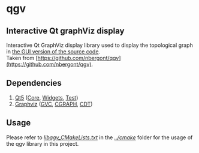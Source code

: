 # qgv

## Interactive Qt graphViz display
Interactive Qt GraphViz display library used to display the topological graph in [the GUI version of the source code](https://github.com/suuman/pepper_navigation/blob/main/navmain/nav_peppergui.cpp).  
Taken from [https://github.com/nbergont/qgv](https://github.com/nbergont/qgv).

## Dependencies
1. [Qt5](https://doc.qt.io/qt-5/index.html) ([Core](https://doc.qt.io/qt-5/qtcore-index.html), [Widgets](https://doc.qt.io/qt-5/qtwidgets-index.html), [Test](https://doc.qt.io/qt-5/qttest-index.html))
2. [Graphviz](https://graphviz.org/) ([GVC](https://graphviz.org/pdf/gvc.3.pdf), [CGRAPH](https://graphviz.org/pdf/cgraph.3.pdf), [CDT](https://graphviz.org/pdf/cdt.3.pdf))

## Usage
Please refer to [*libqgv_CMakeLists.txt*](https://github.com/suuman/pepper_navigation/blob/main/cmake/libqgv_CMakeLists.txt) in the [*../cmake*](https://github.com/suuman/pepper_navigation/tree/main/cmake) folder for the usage of the qgv library in this project.



